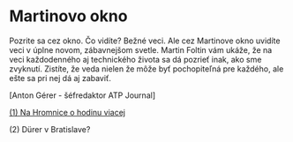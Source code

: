 
# Martinovo okno

Pozrite sa cez okno. Čo vidíte? Bežné veci. Ale cez Martinove okno uvidíte veci v úplne novom, zábavnejšom svetle. Martin Foltin vám ukáže, že na veci každodenného aj technického života sa dá pozrieť inak, ako sme zvyknutí. Zistíte, že veda nielen že môže byť pochopiteľná pre každého, ale ešte sa pri nej dá aj zabaviť.


\[Anton Gérer \- šéfredaktor ATP Journal\]


[(1) Na Hromnice o hodinu viacej](https://www.atpjournal.sk/buxus/docs/casopisy_cele/ATP_journal_02_2025_vnutro%20web.pdf)


(2) Dürer v Bratislave?

